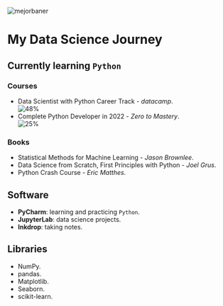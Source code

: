 ![mejorbaner](https://user-images.githubusercontent.com/106767807/171733402-2f997c5d-6137-41d4-9809-b92d11cbfc06.PNG)

# My Data Science Journey

## Currently learning `Python`

### Courses
* Data Scientist with Python Career Track - _datacamp_.  
![48%](https://progress-bar.dev/48) 
* Complete Python Developer in 2022 - _Zero to Mastery_.  
![25%](https://progress-bar.dev/25)

### Books
* Statistical Methods for Machine Learning - _Jason Brownlee_.
* Data Science from Scratch, First Principles with Python - _Joel Grus_.
* Python Crash Course - _Eric Matthes_.

## Software
* **PyCharm**: learning and practicing `Python`.
* **JupyterLab**: data science projects.
* **Inkdrop**: taking notes.

## Libraries

* NumPy.
* pandas.
* Matplotlib.
* Seaborn.
* scikit-learn.



